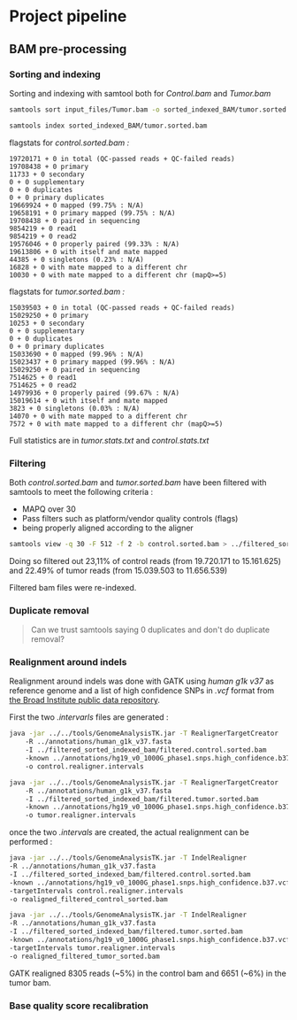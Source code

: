 # **Project pipeline**

## **BAM pre-processing**

### **Sorting and indexing**
Sorting and indexing with samtool both for *Control.bam* and *Tumor.bam*

```bash
samtools sort input_files/Tumor.bam -o sorted_indexed_BAM/tumor.sorted.bam 

samtools index sorted_indexed_BAM/tumor.sorted.bam
```

flagstats for *control.sorted.bam :*

```
19720171 + 0 in total (QC-passed reads + QC-failed reads)
19708438 + 0 primary
11733 + 0 secondary
0 + 0 supplementary
0 + 0 duplicates
0 + 0 primary duplicates
19669924 + 0 mapped (99.75% : N/A)
19658191 + 0 primary mapped (99.75% : N/A)
19708438 + 0 paired in sequencing
9854219 + 0 read1
9854219 + 0 read2
19576046 + 0 properly paired (99.33% : N/A)
19613806 + 0 with itself and mate mapped
44385 + 0 singletons (0.23% : N/A)
16828 + 0 with mate mapped to a different chr
10030 + 0 with mate mapped to a different chr (mapQ>=5)
```

flagstats for *tumor.sorted.bam :*

```
15039503 + 0 in total (QC-passed reads + QC-failed reads)
15029250 + 0 primary
10253 + 0 secondary
0 + 0 supplementary
0 + 0 duplicates
0 + 0 primary duplicates
15033690 + 0 mapped (99.96% : N/A)
15023437 + 0 primary mapped (99.96% : N/A)
15029250 + 0 paired in sequencing
7514625 + 0 read1
7514625 + 0 read2
14979936 + 0 properly paired (99.67% : N/A)
15019614 + 0 with itself and mate mapped
3823 + 0 singletons (0.03% : N/A)
14070 + 0 with mate mapped to a different chr
7572 + 0 with mate mapped to a different chr (mapQ>=5)
```

Full statistics are in *tumor.stats.txt* and *control.stats.txt*

### **Filtering**

Both *control.sorted.bam* and *tumor.sorted.bam* have been filtered with samtools to meet the following criteria :

+ MAPQ over 30
+ Pass filters such as platform/vendor quality controls (flags)
+ being properly aligned according to the aligner

```bash
samtools view -q 30 -F 512 -f 2 -b control.sorted.bam > ../filtered_sorted_indexed_bam/filtered.control.sorted.bam


```

Doing so filtered out 23,11% of control reads (from 19.720.171 to 15.161.625) and 22.49% of tumor reads (from 15.039.503 to 11.656.539)

Filtered bam files were re-indexed.

### **Duplicate removal**

>Can we trust samtools saying 0 duplicates and don't do duplicate removal?

### **Realignment around indels**

Realignment around indels was done with GATK using *human g1k v37* as reference genome and a list of high confidence SNPs in *.vcf* format from [the Broad Institute public data repository](https://console.cloud.google.com/storage/browser/gcp-public-data--broad-references/hg19/v0).

First the two *.intervarls* files are generated :

```bash
java -jar ../../tools/GenomeAnalysisTK.jar -T RealignerTargetCreator
    -R ../annotations/human_g1k_v37.fasta
    -I ../filtered_sorted_indexed_bam/filtered.control.sorted.bam 
    -known ../annotations/hg19_v0_1000G_phase1.snps.high_confidence.b37.vcf
    -o control.realigner.intervals

java -jar ../../tools/GenomeAnalysisTK.jar -T RealignerTargetCreator
    -R ../annotations/human_g1k_v37.fasta
    -I ../filtered_sorted_indexed_bam/filtered.tumor.sorted.bam 
    -known ../annotations/hg19_v0_1000G_phase1.snps.high_confidence.b37.vcf
    -o tumor.realigner.intervals
```

once the two *.intervals* are created, the actual realignment can be performed :

```bash
java -jar ../../tools/GenomeAnalysisTK.jar -T IndelRealigner
-R ../annotations/human_g1k_v37.fasta
-I ../filtered_sorted_indexed_bam/filtered.control.sorted.bam
-known ../annotations/hg19_v0_1000G_phase1.snps.high_confidence.b37.vcf
-targetIntervals control.realigner.intervals
-o realigned_filtered_control_sorted.bam

java -jar ../../tools/GenomeAnalysisTK.jar -T IndelRealigner
-R ../annotations/human_g1k_v37.fasta
-I ../filtered_sorted_indexed_bam/filtered.tumor.sorted.bam
-known ../annotations/hg19_v0_1000G_phase1.snps.high_confidence.b37.vcf
-targetIntervals tumor.realigner.intervals
-o realigned_filtered_tumor_sorted.bam
```

GATK realigned 8305 reads (~5%) in the control bam and 6651 (~6%) in the tumor bam.

### **Base quality score recalibration**